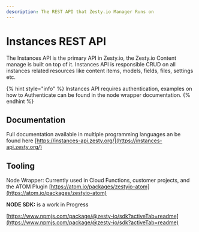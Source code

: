 ```yaml
---
description: The REST API that Zesty.io Manager Runs on
---
```


# Instances REST API

The Instances API is the primary API in Zesty.io, the Zesty.io Content manage is built on top of it. Instances API is responsible CRUD on all instances related resources like content items, models, fields, files, settings etc.

{% hint style="info" %}
Instances API requires authentication, examples on how to Authenticate can be found in the node wrapper documentation.
{% endhint %}

## Documentation

Full documentation available in multiple programming languages an be found here [https://instances-api.zesty.org/](https://instances-api.zesty.org/)

## Tooling

Node Wrapper: Currently used in Cloud Functions, customer projects, and the ATOM Plugin [https://atom.io/packages/zestyio-atom](https://atom.io/packages/zestyio-atom)

**NODE SDK:** is a work in Progress

[https://www.npmjs.com/package/@zesty-io/sdk?activeTab=readme](https://www.npmjs.com/package/@zesty-io/sdk?activeTab=readme)

